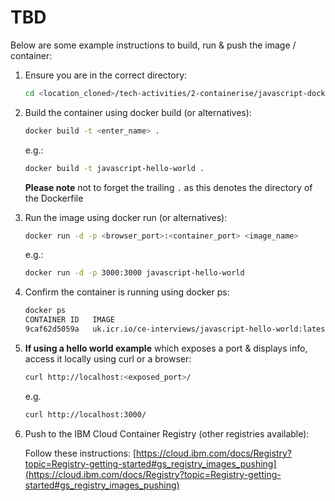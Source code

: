 # TBD

Below are some example instructions to build, run & push the image / container:

1. Ensure you are in the correct directory:

   ```bash
   cd <location_cloned>/tech-activities/2-containerise/javascript-dockerfile #Or whichever directory the .py file and Dockerfile are in
   ```

2. Build the container using docker build (or alternatives):

   ```bash
   docker build -t <enter_name> .
   ```

   e.g.:

   ```bash
   docker build -t javascript-hello-world .
   ```

   **Please note** not to forget the trailing `.` as this denotes the directory of the Dockerfile

3. Run the image using docker run (or alternatives):

   ```bash
   docker run -d -p <browser_port>:<container_port> <image_name>
   ```

   e.g.:

   ```bash
   docker run -d -p 3000:3000 javascript-hello-world
   ```

4. Confirm the container is running using docker ps:

   ```bash
   docker ps
   CONTAINER ID   IMAGE                                                   COMMAND                  CREATED         STATUS         PORTS                    NAMES
   9caf62d5059a   uk.icr.io/ce-interviews/javascript-hello-world:latest   "docker-entrypoint.s…"   8 seconds ago   Up 7 seconds   0.0.0.0:3000->3000/tcp   suspicious_dubinsky
   ```

5. **If using a hello world example** which exposes a port & displays info, access it locally using curl or a browser:

   ```bash
   curl http://localhost:<exposed_port>/
   ```

   e.g.

   ```bash
   curl http://localhost:3000/
   ```

6. Push to the IBM Cloud Container Registry (other registries available):

   Follow these instructions: [https://cloud.ibm.com/docs/Registry?topic=Registry-getting-started#gs_registry_images_pushing](https://cloud.ibm.com/docs/Registry?topic=Registry-getting-started#gs_registry_images_pushing)
